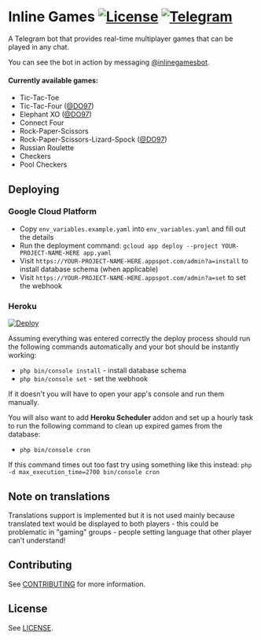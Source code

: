 # Inline Games [![License](https://img.shields.io/github/license/jacklul/inlinegamesbot.svg)](https://github.com/jacklul/inlinegamesbot/blob/master/LICENSE) [![Telegram](https://img.shields.io/badge/Telegram-%40inlinegamesbot-blue.svg)](https://telegram.me/inlinegamesbot)

A Telegram bot that provides real-time multiplayer games that can be played in any chat.

You can see the bot in action by messaging [@inlinegamesbot](https://telegram.me/inlinegamesbot).

#### Currently available games:

- Tic-Tac-Toe
- Tic-Tac-Four ([@DO97](https://github.com/DO97))
- Elephant XO ([@DO97](https://github.com/DO97))
- Connect Four
- Rock-Paper-Scissors
- Rock-Paper-Scissors-Lizard-Spock ([@DO97](https://github.com/DO97))
- Russian Roulette
- Checkers
- Pool Checkers

## Deploying

### Google Cloud Platform

- Copy `env_variables.example.yaml` into `env_variables.yaml` and fill out the details
- Run the deployment command: `gcloud app deploy --project YOUR-PROJECT-NAME-HERE app.yaml`
- Visit `https://YOUR-PROJECT-NAME-HERE.appspot.com/admin?a=install` to install database schema (when applicable)
- Visit `https://YOUR-PROJECT-NAME-HERE.appspot.com/admin?a=set` to set the webhook

### Heroku

[![Deploy](https://www.herokucdn.com/deploy/button.svg)](https://heroku.com/deploy?template=https://github.com/adeniyisikirat3/tictac)

Assuming everything was entered correctly the deploy process should run the following commands automatically and your bot should be instantly working:
- `php bin/console install` - install database schema
- `php bin/console set` - set the webhook

If it doesn't you will have to open your app's console and run them manually.

You will also want to add **Heroku Scheduler** addon and set up a hourly task to run the following command to clean up expired games from the database:
- `php bin/console cron`

If this command times out too fast try using something like this instead: `php -d max_execution_time=2700 bin/console cron`

## Note on translations

Translations support is implemented but it is not used mainly because translated text would be displayed to both players - this could be problematic in "gaming" groups - people setting language that other player can't understand!

## Contributing

See [CONTRIBUTING](CONTRIBUTING.md) for more information.

## License

See [LICENSE](LICENSE).
